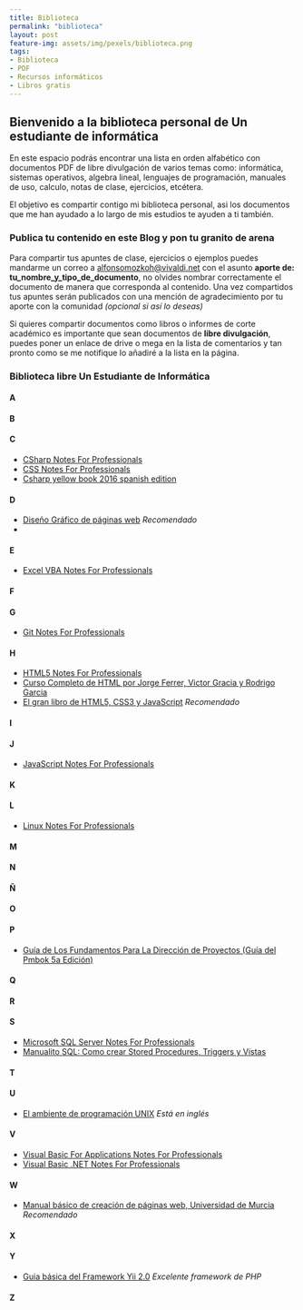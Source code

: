 ```yaml
---
title: Biblioteca
permalink: "biblioteca"
layout: post
feature-img: assets/img/pexels/biblioteca.png
tags:
- Biblioteca
- PDF
- Recursos informáticos
- Libros gratis
---
```

## Bienvenido a la biblioteca personal de Un estudiante de informática

En este espacio podrás encontrar una lista en orden alfabético con documentos PDF de libre divulgación de varios temas como: informática, sistemas operativos, algebra lineal, lenguajes de programación, manuales de uso, calculo, notas de clase, ejercicios, etcétera. 

El objetivo es compartir contigo mi biblioteca personal, asi los documentos que me han ayudado a lo largo de mis estudios te ayuden a ti también.

### Publica tu contenido en este Blog y pon tu granito de arena 
Para compartir tus apuntes de clase, ejercicios o ejemplos puedes mandarme un correo a [alfonsomozkoh@vivaldi.net](mailto:alonsomozkoh@vivaldi.net) con el asunto **aporte de: tu_nombre_y_tipo_de_documento**, no olvides nombrar correctamente el documento de manera que corresponda al contenido. Una vez compartidos tus apuntes serán publicados con una mención de agradecimiento por tu aporte con la comunidad  *(opcional si así lo deseas)*

Si quieres compartir documentos como libros o informes de corte académico es importante que sean documentos de **libre divulgación**, puedes poner un enlace de drive o mega en la lista de comentarios y tan pronto como se me notifique lo añadiré a la lista en la página.

### Biblioteca libre Un Estudiante de Informática

#### A

#### B

#### C

+ [ CSharp Notes For Professionals ](https://app.box.com/s/nf42drjwixt8st8pv7t9vpe0837gxotm)
+ [CSS Notes For Professionals](https://app.box.com/s/mmvdig3kb4t2h0gu9clcynzu6512zxhg)
+ [Csharp yellow book 2016 spanish edition](https://app.box.com/s/chthlb90br9edgvcwschvslmq0f0ayed)

#### D

+ [Diseño Gráfico de páginas web](https://app.box.com/s/3qmim13qndoz9mv98pwtsie3s6atb3ge) *Recomendado* 
+ 

#### E

+ [Excel VBA Notes For Professionals](https://app.box.com/s/g19nofmkdipxc3w7btmk23bt4wa7f3w1)

#### F

#### G

+ [Git Notes For Professionals](https://app.box.com/s/k43hrul6sfi5mhi5rh8ggkk01xrs8oj0)

#### H

+ [HTML5 Notes For Professionals](https://app.box.com/s/2qn4yxcghkpm5k108cjz788zmbi3tskr)
+ [Curso Completo de HTML por Jorge Ferrer, Victor Gracia y Rodrigo Garcia](https://app.box.com/s/069h50uz7pm34lzh2p8m5j4wc948oa97)
+ [El gran libro de HTML5, CSS3 y JavaScript](https://app.box.com/s/rineksr5uw68lhjboa9z5uwdq2vcauk8) *Recomendado*

#### I

#### J

+ [JavaScript Notes For Professionals](https://app.box.com/s/r19qkxj8iqwpzoct4fh0vz6he5tg0x7x)

#### K

#### L

+ [Linux Notes For Professionals](https://app.box.com/s/erens9u9zsyq3j9gooc9as5szutgogqb)

#### M

#### N

#### Ñ

#### O

#### P

+ [Guía de Los Fundamentos Para La Dirección de Proyectos (Guía del Pmbok 5a Edición)](https://www.edu.xunta.gal/centros/cfrpontevedra/aulavirtual2/pluginfile.php/13688/mod_folder/content/0/libros_pmbok_guide5th_spanish.pdf?forcedownload=1) 

#### Q

#### R

#### S

+ [Microsoft SQL Server Notes For Professionals](https://app.box.com/s/6ab6x57k45mnrbj1hz9y5n8hgdcte6x2)
+ [Manualito SQL: Como crear Stored Procedures, Triggers y Vistas](https://github.com/alfonsomozkoh/Docs/raw/master/Libros/manualitoSQL.pdf) 

#### T

#### U

+ [El ambiente de programación UNIX](https://app.box.com/s/pivxddqp2dc0nsvb6o742ppfldqe04cv) *Está en inglés*

#### V

+ [Visual Basic For Applications Notes For Professionals](https://app.box.com/s/7qqmxei566s9ph7ninoiicxsb4zruack)
+ [Visual Basic .NET Notes For Professionals](https://app.box.com/s/u6s1pdenp8hhwfet51lhzejl6h73p2vo)

#### W

+ [Manual básico de creación de páginas web, Universidad de Murcia](https://app.box.com/s/0nysx70z5xpt0inlm1kfuoprd4zswtoj) *Recomendado*

#### X

#### Y

+ [Guia básica del Framework Yii 2.0](https://app.box.com/s/me69zih6l82fp1h73tc8cgqsty23oto6) *Excelente framework de PHP* 
#### Z
